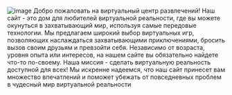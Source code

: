 ![image](https://user-images.githubusercontent.com/113938957/232883675-1ceee8ca-ecef-4a7e-b10a-2a4ed2a397cb.png)
Добро пожаловать на виртуальный центр развлечений! Наш сайт - это дом для любителей виртуальной реальности, где вы можете окунуться в захватывающий мир, используя самые передовые технологии. Мы предлагаем широкий выбор виртуальных игр, позволяющих наслаждаться захватывающими приключениями, бросить вызов своим друзьям и превзойти себя. Независимо от возраста, уровня опыта или интересов, на нашем сайте вы обязательно найдете что-то по-своему. Наша миссия - сделать виртуальную реальность доступной для всех! Мы искренне надеемся, что наш сайт принесет вам множество впечатлений и поможет убежать от повседневных проблем в чудесный мир виртуальной реальности
